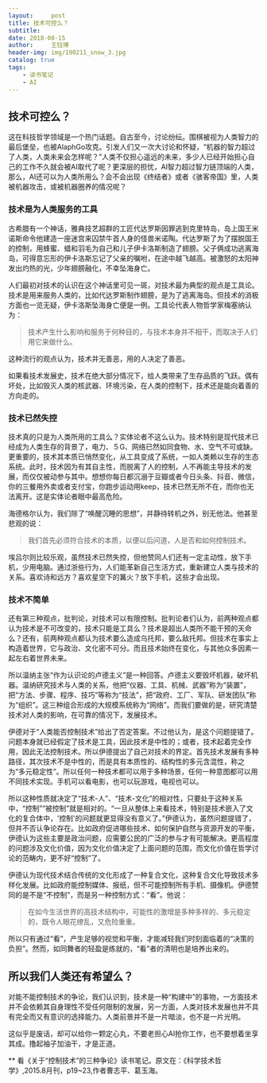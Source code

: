 ```yaml
--- 
layout:     post 
title: 技术可控么？
subtitle:  
date: 2018-08-15
author:     王钰博 
header-img: img/190211_snow_3.jpg
catalog: true
tags:
    - 读书笔记
    - AI
--- 
```


## 技术可控么？
这在科技哲学领域是一个热门话题。自古至今，讨论纷纭。围棋被视为人类智力的最后堡垒，也被AlaphGo攻克。引发人们又一次大讨论和怀疑，“机器的智力超过了人类，人类未来会怎样呢？”人类不仅担心遥远的未来，多少人已经开始担心自己的工作不久就会被AI取代了呢？更深层的担忧，AI智力超过智力链顶端的人类，那么，AI还可以为人类所用么？会不会出现《终结者》或者《骇客帝国》里，人类被机器攻击，或被机器圈养的情况呢？


### 技术是为人类服务的工具
古希腊有一个神话，雅典技艺超群的工匠代达罗斯因罪逃到克里特岛，岛上国王米诺斯命令他建造一座迷宫来囚禁牛首人身的怪兽米诺陶。代达罗斯了为了摆脱国王的控制，用蜂蜜、蜡和羽毛为自己和儿子伊卡洛斯制造了翅膀。父子俩成功逃离海岛，可得意忘形的伊卡洛斯忘记了父亲的嘱咐，在途中越飞越高。被激怒的太阳神发出灼热的光，少年翅膀融化，不幸坠海身亡。

人们最初对技术的认识在这个神话里可见一斑，对技术最为典型的观点是工具论。技术是用来服务人类的，比如代达罗斯制作翅膀，是为了逃离海岛。但技术的消极方面也一览无疑，伊卡洛斯坠海身亡便是一例。工具论代表人物哲学家梅塞纳认为：
> 技术产生什么影响和服务于何种目的，与技术本身并不相干，而取决于人们用它来做什么。

这种流行的观点认为，技术并无善恶，用的人决定了善恶。

如果看技术发展史，技术在绝大部分情况下，给人类带来了生存品质的飞跃。偶有坏处，比如毁灭人类的核武器、环境污染，在人类的控制下，技术还是能向着善的方向走的。

### 技术已然失控
技术真的只是为人类所用的工具么？实体论者不这么认为。技术特别是现代技术已经成为人类生存的背景了，电力、５G、网络已然如同食物、水、空气不可或缺。更重要的，技术其本质已悄然变化，从工具变成了系统，一如人类赖以生存的生态系统。此时，技术因为有其自主性，而脱离了人的控制，人不再能主导技术的发展，而仅仅被动参与其中。想想你每日都沉溺于豆瓣或者今日头条、抖音、微信，你的三餐用外卖或者支付宝，你跑步运动用keep，技术已然无所不在，而你也无法离开。这是实体论者眼中最高危险。

海德格尔认为，我们除了“唤醒沉睡的思想”，并静待转机之外，别无他法。他甚至悲观的说：
> 我们首先必须符合技术的本质，以便以后问道，人是否和如何控制技术。

埃吕尔则比较乐观，虽然技术已然失控，但他赞同人们还有一定主动性，放下手机，少用电脑。通过浙些行为，人们能革新自己生活方式，重新建立人类与技术的关系。喜欢诗和远方？喜欢星空下的篝火？放下手机，这些才会出现。


### 技术不简单
还有第三种观点，批判论，对技术可以有限控制。批判论者们认为，前两种观点都认为技术是不可改变的，技术只能是工具么？技术是超出人类所不能干预的天命么？还有，前两种观点都认为技术要么造成乌托邦，要么敌托邦。但技术在事实上构造着世界，它与政治、文化密不可分。而且技术始终在变化，与其他众多因素一起左右着世界未来。

所以温纳主张“作为认识论的卢德主义”是一种回答。卢德主义要毁坏机器，破坏机器。温纳研究技术与人类的关系，他把“仪器、工具、机械、武器”称为“装置”，把“方法、步骤、程序、技巧”等称为“技法”，把“政府、工厂、军队、研发团队”称为“组织”。这三种组合形成的大规模系统称为“网络”。而我们要做的是，研究清楚技术对人类的影响，在可靠的情况下，发展技术。

伊德对于“人类能否控制技术”给出了否定答案。不过他认为，是这个问题提错了。问题本身就已经假定了技术是工具，因此技术是中性的；或者，技术起着完全作用，因此无法控制技术。所以伊德提出了自己对技术的界定。首先技术发展有多种路径，其次技术不是中性的，而是具有本质性的、结构性的多元含混性，称之为“多元稳定性”。所以任何一种技术都可以用于多种场景，任何一种意图都可以用不同技术实现。手机可以看电影，也可以玩游戏，电视也可以。

所以这种性质就决定了“技术-人”、“技术-文化”的相对性，只要处于这种关系中，“控制”“被控制”就是相对的。“一旦从整体上来看技术，特别是技术嵌入了文化的复合体中，'控制'的问题就更显得没有意义了。”伊德认为，虽然问题提错了，但并不否认争论存在。比如政府促进哪些技术、如何保护自然与资源开发的平衡，伊德认为这些主要是政治问题，应需要公民的广泛的参与才有可能解决。更高程度的问题涉及文化价值，因为文化价值决定了上面问题的范围，而文化价值在哲学讨论的范畴内，更不好“控制”了。

伊德认为现代技术结合传统的文化形成了一种复合文化，这种复合文化导致技术多样化发展。比如政府能控制媒体、报纸，但不可能控制所有手机、摄像机。伊德赞同的是不是“不控制”，而是另一种控制方式：“看”。他说：
> 在如今生活世界的高技术结构中，可能性的激增是多种多样的、多元稳定的，既令人眼花缭乱，又危险重重。

所以只有通过“看”，产生足够的视觉和平衡，才能减轻我们时刻面临着的“决策的负担”。然而，如同舞者的轻盈是练就的，“看”者的清明也是培养出来的。


## 所以我们人类还有希望么？
对能不能控制技术的争论，我们认识到，技术是一种“构建中”的事物，一方面技术并不会依赖其自身理性不受任何限制的发展，另一方面，人类对技术发展也并不具有完全而又有意识的选择能力。人类前景并不是一片暗淡，也不是一片光明。

这似乎是废话，却可以给你一颗定心丸，不要老担心AI抢你工作，也不要想着坐享其成。撸起袖子加油干，才是正道。

** 看《关于“控制技术”的三种争论》读书笔记。原文在：《科学技术哲学》,2015.8月刊，p19~23,作者曹志平、葛玉海。





